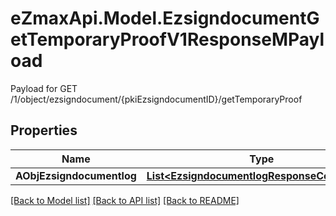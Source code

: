 # eZmaxApi.Model.EzsigndocumentGetTemporaryProofV1ResponseMPayload
Payload for GET /1/object/ezsigndocument/{pkiEzsigndocumentID}/getTemporaryProof

## Properties

Name | Type | Description | Notes
------------ | ------------- | ------------- | -------------
**AObjEzsigndocumentlog** | [**List&lt;EzsigndocumentlogResponseCompound&gt;**](EzsigndocumentlogResponse.md) |  | 

[[Back to Model list]](../README.md#documentation-for-models) [[Back to API list]](../README.md#documentation-for-api-endpoints) [[Back to README]](../README.md)

